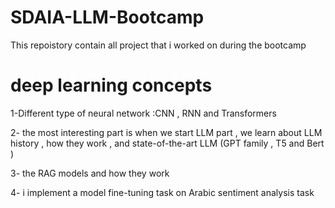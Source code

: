 # SDAIA-LLM-Bootcamp
 


This repoistory contain all project that i worked on during the bootcamp 
# deep learning concepts 
 1-Different type of neural network :CNN , RNN and Transformers 

2- the most interesting part is when we start LLM part , we learn about LLM history , how they work , and state-of-the-art LLM (GPT family , T5 and Bert )

3- the RAG models and how they work 

4- i implement a model fine-tuning task on Arabic sentiment analysis task 
